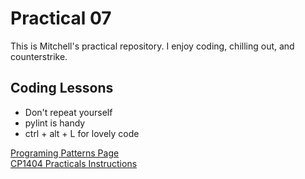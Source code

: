 # Practical 07

This is Mitchell's practical repository. I enjoy coding, chilling out, and counterstrike.

## Coding Lessons

* Don't repeat yourself
* pylint is handy
* ctrl + alt + L for lovely code

[Programing Patterns Page](https://github.com/CP1404/Starter/wiki/Programming-Patterns)\
[CP1404 Practicals Instructions](https://github.com/CP1404/Practicals)
